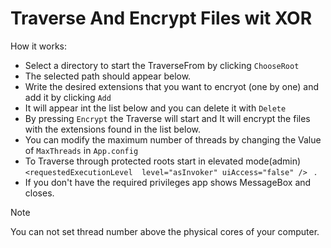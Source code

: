 # Traverse And Encrypt Files wit XOR
How it works:
* Select a directory to start the TraverseFrom by clicking `ChooseRoot`
* The selected path should appear below.
* Write the desired extensions that you want to encryot (one by one) and add it by clicking `Add`
* It will appear int the list below and you can delete it with `Delete`
* By pressing `Encrypt` the Traverse will start and It will encrypt the files with the extensions found in the list below.
* You can modify the maximum number of threads by changing the Value of `MaxThreads` in `App.config`
* To Traverse through protected roots start in elevated mode(admin) 
```<requestedExecutionLevel  level="asInvoker" uiAccess="false" /> ``` .
* If you don't have the required privileges app shows MessageBox and closes.
> [!NOTE]  
> You can not set thread number above the physical cores of your computer.
